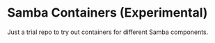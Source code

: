 # Samba Containers (Experimental)

Just a trial repo to try out containers for different Samba components.
